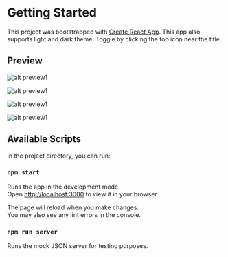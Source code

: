 # Getting Started

This project was bootstrapped with [Create React App](https://github.com/facebook/create-react-app). This app also supports light and dark theme. Toggle by clicking the top icon near the title.

## Preview

![alt preview1](https://i.imgur.com/8oYHnzH.png)

![alt preview1](https://i.imgur.com/DIxADDb.png)

![alt preview1](https://i.imgur.com/aYCsQAA.png)

![alt preview1](https://i.imgur.com/TEz9qPr.png)

## Available Scripts

In the project directory, you can run:

### `npm start`

Runs the app in the development mode.\
Open [http://localhost:3000](http://localhost:3000) to view it in your browser.

The page will reload when you make changes.\
You may also see any lint errors in the console.

### `npm run server`

Runs the mock JSON server for testing purposes.